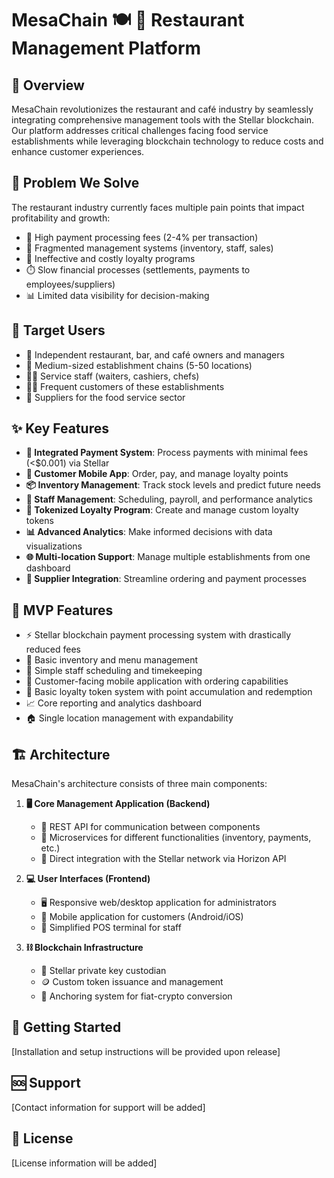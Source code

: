 # MesaChain 🍽️ 💫 Restaurant Management Platform

## 🚀 Overview
MesaChain revolutionizes the restaurant and café industry by seamlessly integrating comprehensive management tools with the Stellar blockchain. Our platform addresses critical challenges facing food service establishments while leveraging blockchain technology to reduce costs and enhance customer experiences.

## 🎯 Problem We Solve
The restaurant industry currently faces multiple pain points that impact profitability and growth:
- 💸 High payment processing fees (2-4% per transaction)
- 🧩 Fragmented management systems (inventory, staff, sales)
- 🎁 Ineffective and costly loyalty programs
- ⏱️ Slow financial processes (settlements, payments to employees/suppliers)
- 📊 Limited data visibility for decision-making

## 👥 Target Users
- 🍕 Independent restaurant, bar, and café owners and managers
- 🏢 Medium-sized establishment chains (5-50 locations)
- 👨‍🍳 Service staff (waiters, cashiers, chefs)
- 🧑‍💼 Frequent customers of these establishments
- 🚚 Suppliers for the food service sector

## ✨ Key Features
- **🔄 Integrated Payment System**: Process payments with minimal fees (<$0.001) via Stellar
- **📱 Customer Mobile App**: Order, pay, and manage loyalty points
- **📦 Inventory Management**: Track stock levels and predict future needs
- **👥 Staff Management**: Scheduling, payroll, and performance analytics
- **🎁 Tokenized Loyalty Program**: Create and manage custom loyalty tokens
- **📊 Advanced Analytics**: Make informed decisions with data visualizations
- **🌐 Multi-location Support**: Manage multiple establishments from one dashboard
- **🔌 Supplier Integration**: Streamline ordering and payment processes

## 🚀 MVP Features
- ⚡ Stellar blockchain payment processing system with drastically reduced fees
- 🍔 Basic inventory and menu management
- 📅 Simple staff scheduling and timekeeping
- 📱 Customer-facing mobile application with ordering capabilities
- 💎 Basic loyalty token system with point accumulation and redemption
- 📈 Core reporting and analytics dashboard
- 🏠 Single location management with expandability

## 🏗️ Architecture
MesaChain's architecture consists of three main components:
1. **🖥️ Core Management Application (Backend)**
   - 🔄 REST API for communication between components
   - 🧩 Microservices for different functionalities (inventory, payments, etc.)
   - 🌟 Direct integration with the Stellar network via Horizon API

2. **💻 User Interfaces (Frontend)**
   - 🖥️ Responsive web/desktop application for administrators
   - 📱 Mobile application for customers (Android/iOS)
   - 🧮 Simplified POS terminal for staff

3. **⛓️ Blockchain Infrastructure**
   - 🔑 Stellar private key custodian
   - 🪙 Custom token issuance and management
   - 💱 Anchoring system for fiat-crypto conversion

## 🚦 Getting Started
[Installation and setup instructions will be provided upon release]

## 🆘 Support
[Contact information for support will be added]

## 📜 License
[License information will be added]
